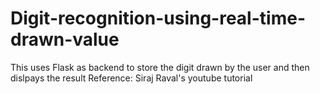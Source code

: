 # Digit-recognition-using-real-time-drawn-value
This uses Flask as backend to store the digit drawn by the user and then dislpays the result
Reference:
Siraj Raval's youtube tutorial
